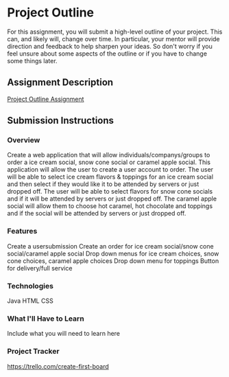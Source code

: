 # Project Outline
For this assignment, you will submit a high-level outline of your project. This can, and likely will, change over time. In particular, your mentor will provide direction and feedback to help sharpen your ideas. So don't worry if you feel unsure about some aspects of the outline or if you have to change some things later.

## Assignment Description
[Project Outline Assignment](https://education.launchcode.org/liftoff/modules/assignments/project-outline)

## Submission Instructions

### Overview
Create a web application that will allow individuals/companys/groups to order a ice cream social, snow cone social or caramel apple social.  This application will allow the user to create a user account to order.  The user will be able to select ice cream flavors & toppings for an ice cream social and then select if they would like it to be attended by servers or just dropped off.  The user will be able to select flavors for snow cone socials and if it will be attended by servers or just dropped off.  The caramel apple social will allow them to choose hot caramel, hot chocolate and toppings and if the social will be attended by servers or just dropped off.  
### Features
Create a usersubmission
Create an order for ice cream social/snow cone social/caramel apple social
Drop down menus for ice cream choices, snow cone choices, caramel apple choices
Drop down menu for toppings
Button for delivery/full service
### Technologies
Java
HTML
CSS
### What I'll Have to Learn
Include what you will need to learn here
### Project Tracker
https://trello.com/create-first-board

